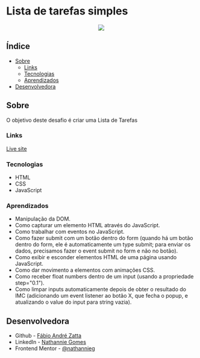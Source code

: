 # Lista de tarefas simples



<p align="center">
  <img src="https://i.imgur.com/wzwwUrA.png"/>
</p>

## Índice

- [Sobre](#sobre)
  - [Links](#Links)
  - [Tecnologias](#tecnologias)
  - [Aprendizados](#aprendizados)
- [Desenvolvedora](#desenvolvedora)


## Sobre

O objetivo deste desafio é criar uma Lista de Tarefas


### Links

[Live site](https://fisiofaz.github.io/Lista.de.Tarefas/)

### Tecnologias

- HTML
- CSS
- JavaScript

### Aprendizados

- Manipulação da DOM.
- Como capturar um elemento HTML através do JavaScript.
- Como trabalhar com eventos no JavaScript.
- Como fazer submit com um botão dentro do form (quando há um botão dentro do form, ele é automaticamente um type submit; para enviar os dados, precisamos fazer o event submit no form e não no botão).
- Como exibir e esconder elementos HTML de uma página usando JavaScript.
- Como dar movimento a elementos com animações CSS.
- Como receber float numbers dentro de um input (usando a propriedade step="0.1").
- Como limpar inputs automaticamente depois de obter o resultado do IMC (adicionando um event listener ao botão X, que fecha o popup, e atualizando o value do input para string vazia).
## Desenvolvedora

- Github - [Fábio André Zatta](https://github.com/fisiofaz)
- LinkedIn - [Nathannie Gomes](https://www.linkedin.com/in/fabiozatta-dweb/)
- Frontend Mentor - [@nathannieg](https://www.frontendmentor.io/profile/fisiofaz)
